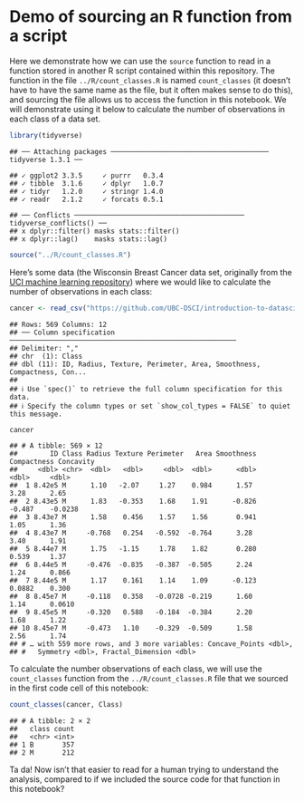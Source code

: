 Demo of sourcing an R function from a script
================

Here we demonstrate how we can use the `source` function to read in a
function stored in another R script contained within this repository.
The function in the file `../R/count_classes.R` is named `count_classes`
(it doesn’t have to have the same name as the file, but it often makes
sense to do this), and sourcing the file allows us to access the
function in this notebook. We will demonstrate using it below to
calculate the number of observations in each class of a data set.

``` r
library(tidyverse)
```

    ## ── Attaching packages ─────────────────────────────────────── tidyverse 1.3.1 ──

    ## ✓ ggplot2 3.3.5     ✓ purrr   0.3.4
    ## ✓ tibble  3.1.6     ✓ dplyr   1.0.7
    ## ✓ tidyr   1.2.0     ✓ stringr 1.4.0
    ## ✓ readr   2.1.2     ✓ forcats 0.5.1

    ## ── Conflicts ────────────────────────────────────────── tidyverse_conflicts() ──
    ## x dplyr::filter() masks stats::filter()
    ## x dplyr::lag()    masks stats::lag()

``` r
source("../R/count_classes.R")
```

Here’s some data (the Wisconsin Breast Cancer data set, originally from
the [UCI machine learning
repository](https://archive-beta.ics.uci.edu/ml/datasets/breast+cancer+wisconsin+diagnostic))
where we would like to calculate the number of observations in each
class:

``` r
cancer <- read_csv("https://github.com/UBC-DSCI/introduction-to-datascience/raw/master/data/wdbc.csv")
```

    ## Rows: 569 Columns: 12
    ## ── Column specification ────────────────────────────────────────────────────────
    ## Delimiter: ","
    ## chr  (1): Class
    ## dbl (11): ID, Radius, Texture, Perimeter, Area, Smoothness, Compactness, Con...
    ## 
    ## ℹ Use `spec()` to retrieve the full column specification for this data.
    ## ℹ Specify the column types or set `show_col_types = FALSE` to quiet this message.

``` r
cancer
```

    ## # A tibble: 569 × 12
    ##        ID Class Radius Texture Perimeter   Area Smoothness Compactness Concavity
    ##     <dbl> <chr>  <dbl>   <dbl>     <dbl>  <dbl>      <dbl>       <dbl>     <dbl>
    ##  1 8.42e5 M      1.10   -2.07     1.27    0.984      1.57       3.28      2.65  
    ##  2 8.43e5 M      1.83   -0.353    1.68    1.91      -0.826     -0.487    -0.0238
    ##  3 8.43e7 M      1.58    0.456    1.57    1.56       0.941      1.05      1.36  
    ##  4 8.43e7 M     -0.768   0.254   -0.592  -0.764      3.28       3.40      1.91  
    ##  5 8.44e7 M      1.75   -1.15     1.78    1.82       0.280      0.539     1.37  
    ##  6 8.44e5 M     -0.476  -0.835   -0.387  -0.505      2.24       1.24      0.866 
    ##  7 8.44e5 M      1.17    0.161    1.14    1.09      -0.123      0.0882    0.300 
    ##  8 8.45e7 M     -0.118   0.358   -0.0728 -0.219      1.60       1.14      0.0610
    ##  9 8.45e5 M     -0.320   0.588   -0.184  -0.384      2.20       1.68      1.22  
    ## 10 8.45e7 M     -0.473   1.10    -0.329  -0.509      1.58       2.56      1.74  
    ## # … with 559 more rows, and 3 more variables: Concave_Points <dbl>,
    ## #   Symmetry <dbl>, Fractal_Dimension <dbl>

To calculate the number observations of each class, we will use the
`count_classes` function from the `../R/count_classes.R` file that we
sourced in the first code cell of this notebook:

``` r
count_classes(cancer, Class)
```

    ## # A tibble: 2 × 2
    ##   class count
    ##   <chr> <int>
    ## 1 B       357
    ## 2 M       212

Ta da! Now isn’t that easier to read for a human trying to understand
the analysis, compared to if we included the source code for that
function in this notebook?
